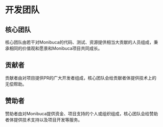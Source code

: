 # 开发团队

## 核心团队

核心团队由若干对Monibuca的代码、测试、资源提供相当大贡献的人员组成，秉承相同的价值观和愿景和Monibuca项目共同成长。

## 贡献者

贡献者由对项目提供PR的广大开发者组成，核心团队会给贡献者体提供技术上的无偿帮助。

## 赞助者

赞助者由对Monibuca提供资金、项目支持的个人或组织组成，核心团队会给赞助者体提供技术支持以及项目开发等服务。
